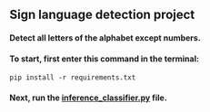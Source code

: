 ## Sign language detection project

#### Detect all letters of the alphabet except numbers.

#### To start, first enter this command in the terminal:

```pip install -r requirements.txt```

#### Next, run the [inference_classifier.py](inference_classifier.py) file.
